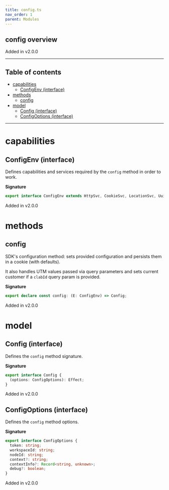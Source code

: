 ```yaml
---
title: config.ts
nav_order: 1
parent: Modules
---
```


## config overview

Added in v2.0.0

---

<h2 class="text-delta">Table of contents</h2>

- [capabilities](#capabilities)
  - [ConfigEnv (interface)](#configenv-interface)
- [methods](#methods)
  - [config](#config)
- [model](#model)
  - [Config (interface)](#config-interface)
  - [ConfigOptions (interface)](#configoptions-interface)

---

# capabilities

## ConfigEnv (interface)

Defines capabilities and services required by the `config` method in order to work.

**Signature**

```ts
export interface ConfigEnv extends HttpSvc, CookieSvc, LocationSvc, UuisSvc {}
```

Added in v2.0.0

# methods

## config

SDK's configuration method: sets provided configuration and persists them in a cookie (with defaults).

It also handles UTM values passed via query parameters and sets current customer if a `clabId` query param is provided.

**Signature**

```ts
export declare const config: (E: ConfigEnv) => Config;
```

Added in v2.0.0

# model

## Config (interface)

Defines the `config` method signature.

**Signature**

```ts
export interface Config {
  (options: ConfigOptions): Effect;
}
```

Added in v2.0.0

## ConfigOptions (interface)

Defines the `config` method options.

**Signature**

```ts
export interface ConfigOptions {
  token: string;
  workspaceId: string;
  nodeId: string;
  context?: string;
  contextInfo?: Record<string, unknown>;
  debug?: boolean;
}
```

Added in v2.0.0
